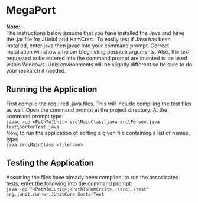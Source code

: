 # MegaPort
**Note:**  
The instructions below assume that you have installed the Java and have the .jar file for JUnit4 and HamCrest. To easily test if Java has been installed, enter java then javac into your command prompt. Correct installation will show a helper blog listing possible arguments. Also, the text requested to be entered into the command prompt are intented to be used within Windows. Unix environments will be slightly different so be sure to do your research if needed.
## Running the Application
First compile the required .java files. This will include compiling the test files as well. Open the command prompt at the project directory. At the command prompt type:  
`javac -cp <PathToJUnit> src\MainClass.java src\Person.java test\SorterTest.java`  
Now, to run the application of sorting a given file containing a list of names, type:  
`java src\MainClass <filename>`  

## Testing the Application
Assuming the files have already been compiled, to run the associcated tests, enter the following into the command prompt:  
`java -cp "<PathToJUnit>;<PathToHamCrest>;.\src;.\test" org.junit.runner.JUnitCore SorterTest`
